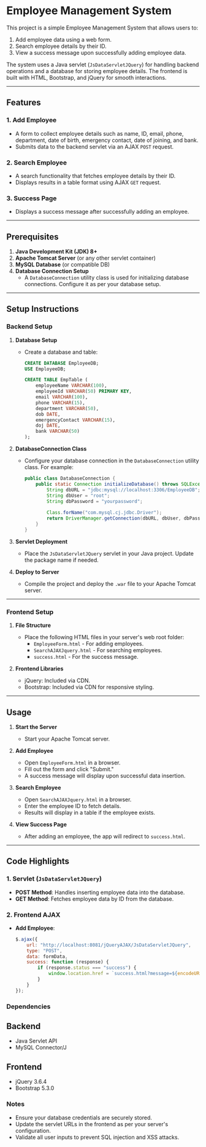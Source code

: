 # Employee Management System

This project is a simple Employee Management System that allows users to:
1. Add employee data using a web form.
2. Search employee details by their ID.
3. View a success message upon successfully adding employee data.

The system uses a Java servlet (`JsDataServletJQuery`) for handling backend operations and a database for storing employee details. The frontend is built with HTML, Bootstrap, and jQuery for smooth interactions.

---

## Features

### 1. Add Employee
- A form to collect employee details such as name, ID, email, phone, department, date of birth, emergency contact, date of joining, and bank.
- Submits data to the backend servlet via an AJAX `POST` request.

### 2. Search Employee
- A search functionality that fetches employee details by their ID.
- Displays results in a table format using AJAX `GET` request.

### 3. Success Page
- Displays a success message after successfully adding an employee.

---

## Prerequisites
1. **Java Development Kit (JDK) 8+**
2. **Apache Tomcat Server** (or any other servlet container)
3. **MySQL Database** (or compatible DB)
4. **Database Connection Setup**
   - A `DatabaseConnection` utility class is used for initializing database connections. Configure it as per your database setup.

---

## Setup Instructions

### Backend Setup
1. **Database Setup**
   - Create a database and table:
     ```sql
     CREATE DATABASE EmployeeDB;
     USE EmployeeDB;

     CREATE TABLE EmpTable (
         employeeName VARCHAR(100),
         employeeId VARCHAR(50) PRIMARY KEY,
         email VARCHAR(100),
         phone VARCHAR(15),
         department VARCHAR(50),
         dob DATE,
         emergencyContact VARCHAR(15),
         doj DATE,
         bank VARCHAR(50)
     );
     ```

2. **DatabaseConnection Class**
   - Configure your database connection in the `DatabaseConnection` utility class. For example:
     ```java
     public class DatabaseConnection {
         public static Connection initializeDatabase() throws SQLException, ClassNotFoundException {
             String dbURL = "jdbc:mysql://localhost:3306/EmployeeDB";
             String dbUser = "root";
             String dbPassword = "yourpassword";
             
             Class.forName("com.mysql.cj.jdbc.Driver");
             return DriverManager.getConnection(dbURL, dbUser, dbPassword);
         }
     }
     ```

3. **Servlet Deployment**
   - Place the `JsDataServletJQuery` servlet in your Java project. Update the package name if needed.

4. **Deploy to Server**
   - Compile the project and deploy the `.war` file to your Apache Tomcat server.

---

### Frontend Setup
1. **File Structure**
   - Place the following HTML files in your server's web root folder:
     - `EmployeeForm.html` - For adding employees.
     - `SearchAJAXJquery.html` - For searching employees.
     - `success.html` - For the success message.

2. **Frontend Libraries**
   - jQuery: Included via CDN.
   - Bootstrap: Included via CDN for responsive styling.

---

## Usage
1. **Start the Server**
   - Start your Apache Tomcat server.

2. **Add Employee**
   - Open `EmployeeForm.html` in a browser.
   - Fill out the form and click "Submit."
   - A success message will display upon successful data insertion.

3. **Search Employee**
   - Open `SearchAJAXJquery.html` in a browser.
   - Enter the employee ID to fetch details.
   - Results will display in a table if the employee exists.

4. **View Success Page**
   - After adding an employee, the app will redirect to `success.html`.

---

## Code Highlights

### 1. Servlet (`JsDataServletJQuery`)
- **POST Method**: Handles inserting employee data into the database.
- **GET Method**: Fetches employee data by ID from the database.

### 2. Frontend AJAX
- **Add Employee**:
  ```javascript
  $.ajax({
      url: "http://localhost:8081/jQueryAJAX/JsDataServletJQuery",
      type: "POST",
      data: formData,
      success: function (response) {
          if (response.status === "success") {
              window.location.href = `success.html?message=${encodeURIComponent(response.message)}`;
          }
      }
  });


### Dependencies
## Backend
- Java Servlet API
- MySQL Connector/J
## Frontend
- jQuery 3.6.4
- Bootstrap 5.3.0


### Notes
- Ensure your database credentials are securely stored.
- Update the servlet URLs in the frontend as per your server's configuration.
- Validate all user inputs to prevent SQL injection and XSS attacks.
